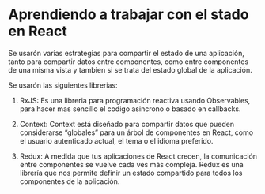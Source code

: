 # Aprendiendo a trabajar con el stado en React

Se usarón varias estrategias para compartir el estado de una aplicación,
tanto para compartir datos entre componentes, como entre componentes de
una misma vista y tambien si se trata del estado global de la aplicación.

Se usarón las siguientes librerias:

1. RxJS:
   Es una libreria para programación reactiva usando Observables, para hacer
   mas sencillo el codigo asincrono o basado en callbacks.

2. Context:
   Context está diseñado para compartir datos que pueden considerarse “globales” para un árbol de componentes en React, como el usuario autenticado actual, el tema o el idioma preferido.
   
3. Redux:
   A medida que tus aplicaciones de React crecen, la comunicación entre componentes se vuelve cada ves más compleja. Redux es una librería que nos permite definir un estado compartido para todos los componentes de la aplicación.
